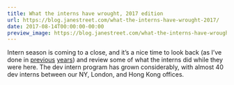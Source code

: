 ```yaml
---
title: What the interns have wrought, 2017 edition
url: https://blog.janestreet.com/what-the-interns-have-wrought-2017/
date: 2017-08-14T00:00:00-00:00
preview_image: https://blog.janestreet.com/what-the-interns-have-wrought-2017/what_interns_wrought.png
---
```


<p>Intern season is coming to a close, and it’s a nice time to look back
(as I’ve done in
<a href="/what-the-interns-have-wrought-rpc_parallel-and-core_profiler">previous</a>
<a href="/what-the-interns-have-wrought-2016">years</a>) and review some of what
the interns did while they were here. The dev intern program has grown
considerably, with almost 40 dev interns between our NY, London, and
Hong Kong offices.</p>
